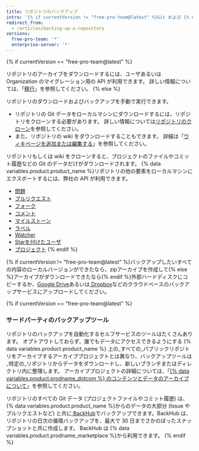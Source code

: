 ```yaml
---
title: リポジトリのバックアップ
intro: '{% if currentVersion != "free-pro-team@latest" %}Git および {% endif %}API{% if currentVersion == "free-pro-team@latest" %}またはサードパーティのツール{% endif %}を使用して、リポジトリをバックアップできます。'
redirect_from:
  - /articles/backing-up-a-repository
versions:
  free-pro-team: '*'
  enterprise-server: '*'
---
```


{% if currentVersion == "free-pro-team@latest" %}

リポジトリのアーカイブをダウンロードするには、ユーザあるいは Organization のマイグレーション用の API が利用できます。 詳しい情報については、「[移行](/v3/migrations/)」を参照してください。
{% else %}

リポジトリのダウンロードおよびバックアップを手動で実行できます。

- リポジトリの Git データをローカルマシンにダウンロードするには、リポジトリをクローンする必要があります。 詳しい情報については[リポジトリのクローン](/articles/cloning-a-repository)を参照してください。
- また、リポジトリの wiki をダウンロードすることもできます。 詳細は「[ウィキページを追加または編集する](/articles/adding-or-editing-wiki-pages)」を参照してください。

リポジトリもしくは wiki をクローンすると、プロジェクトのファイルやコミット履歴などの Git のデータだけがダウンロードされます。 {% data variables.product.product_name %}リポジトリの他の要素をローカルマシンにエクスポートするには、弊社の API が利用できます。

- [問題](/v3/issues/#list-issues-for-a-repository)
- [プルリクエスト](/v3/pulls/#list-pull-requests)
- [フォーク](/v3/repos/forks/#list-forks)
- [コメント](/v3/issues/comments/#list-comments-in-a-repository)
- [マイルストーン](/v3/issues/milestones/#list-milestones-for-a-repository)
- [ラベル](/v3/issues/labels/#list-all-labels-for-this-repository)
- [Watcher](/v3/activity/watching/#list-watchers)
- [Starを付けたユーザ](/v3/activity/starring/#list-stargazers)
- [プロジェクト](/v3/projects/#list-repository-projects)
{% endif %}

{% if currentVersion != "free-pro-team@latest" %}バックアップしたいすべての内容のローカルバージョンができたなら、zipアーカイブを作成して{% else %}アーカイブがダウンロードできたなら{% endif %}外部ハードディスクにコピーするか、[Google Drive](https://www.google.com/drive/)あるいは[ Dropbox](https://www.dropbox.com/)などのクラウドベースのバックアップサービスにアップロードしてください。

{% if currentVersion == "free-pro-team@latest" %}
### サードパーティのバックアップツール

リポジトリのバックアップを自動化するセルフサービスのツールはたくさんあります。 オプトアウトしておらず、誰でもデータにアクセスできるようにする {% data variables.product.product_name %} 上の_すべての_パブリックリポジトリをアーカイブするアーカイブプロジェクトとは異なり、バックアップツールは_特定の_リポジトリからデータをダウンロードし、新しいブランチまたはディレクトリ内に整理します。 アーカイブプロジェクトの詳細については、「[{% data variables.product.prodname_dotcom %} のコンテンツとデータのアーカイブについて](/github/creating-cloning-and-archiving-repositories/about-archiving-content-and-data-on-github#about-the-github-archive-program)」を参照してください。

リポジトリのすべての Git データ (プロジェクトファイルやコミット履歴) は、{% data variables.product.product_name %}からのデータの大部分 (Issue やプルリクエストなど) と共に[ BackHub](https://github.com/marketplace/backhub)でバックアップできます。BackHub は、リポジトリの日次の循環バックアップを、最大で 30 日までさかのぼったスナップショットと共に作成します。 BackHub は {% data variables.product.prodname_marketplace %}から利用できます。
{% endif %}
